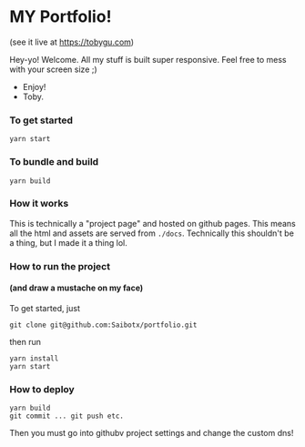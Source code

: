 # MY Portfolio!
(see it live at https://tobygu.com)

Hey-yo! Welcome. All my stuff is built super responsive. Feel free to mess with your screen size ;)

- Enjoy!
- Toby.


### To get started

`yarn start`

### To bundle and build

`yarn build`

### How it works

This is technically a "project page" and hosted on github pages. This means all the html and assets are served from `./docs`. Technically this shouldn't be a thing, but I made it a thing lol.

### How to run the project
#### (and draw a mustache on my face)

To get started, just
```
git clone git@github.com:Saibotx/portfolio.git
```

then run
```
yarn install
yarn start

```

### How to deploy

```
yarn build
git commit ... git push etc.
```

Then you must go into githubv project settings and change the custom dns!
